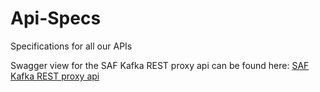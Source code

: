 # Api-Specs
Specifications for all our APIs

Swagger view for the SAF Kafka REST proxy api can be found here: [SAF Kafka REST proxy api](https://ecohub-ag.github.io/Api-Specs/)
